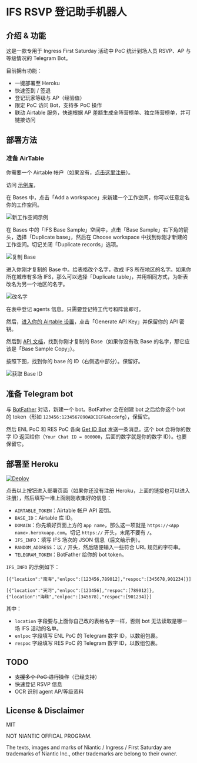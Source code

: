 # IFS RSVP 登记助手机器人

## 介绍 & 功能
这是一款专用于 Ingress First Saturday 活动中 PoC 统计到场人员 RSVP、AP 与等级情况的 Telegram Bot。

目前拥有功能：

- 一键部署至 Heroku
- 快速签到 / 签退
- 登记玩家等级与 AP（经验值）
- 限定 PoC 访问 Bot，支持多 PoC 操作
- 联动 Airtable 服务，快速根据 AP 差额生成全阵营榜单、独立阵营榜单，并可链接访问

## 部署方法
### 准备 AirTable

你需要一个 Airtable 帐户（如果没有，[点击这里注册](https://airtable.com/invite/r/TCqAJZhy)）。

访问 [示例库](https://airtable.com/invite/l?inviteId=inv61JtROyXz3yLfa&inviteToken=d27558b20f20a5f78c5768cbd11a914e41e21faf3e7916fd4ab569f17f2778f5)，

在 Bases 中，点击「Add a workspace」来新建一个工作空间，你可以任意定名你的工作空间。

![新工作空间示例](https://i.imgur.com/VjKJ0et.png)

在 Bases 中的「IFS Base Sample」空间中，点击「Base Sample」右下角的箭头，选择「Duplicate base」，然后在 Choose workspace 中找到你刚才新建的工作空间。切记关闭「Duplicate records」选项。

![复制 Base](https://i.imgur.com/puxE12J.png)

进入你刚才复制的 Base 中。给表格改个名字，改成 IFS 所在地区的名字。如果你所在城市有多场 IFS，那么可以选择「Duplicate table」，并用相同方式，为新表改名为另一个地区的名字。

![改名字](https://i.imgur.com/lxpozq6.png)

在表中登记 agents 信息。只需要登记特工代号和阵营即可。

然后，[进入你的 Airtable 设置](https://airtable.com/account)，点击「Generate API Key」并保留你的 API 密钥。

然后到 [API 文档](https://airtable.com/api)，找到你刚才复制的 Base（如果你没有改 Base 的名字，那它应该是「Base Sample Copy」）。

按照下图，找到你的 base 的 ID（右侧选中部分）。保留好。

![获取 Base ID](https://i.imgur.com/5zPDjFQ.png)

## 准备 Telegram bot

与 [BotFather](https://t.me/botfather) 对话，新建一个 bot。BotFather 会在创建 bot 之后给你这个 bot 的 token（形如 `123456:1234567890ABCDEFGabcdefg`），保留它。

然后 ENL PoC 和 RES PoC 各向 [Get ID Bot](https://t.me/get_id_bot) 发送一条消息。这个 bot 会将你的数字 ID 返回给你（`Your Chat ID = 000000`，后面的数字就是你的数字 ID）。也要保留它。

## 部署至 Heroku

[![Deploy](https://www.herokucdn.com/deploy/button.svg)](https://heroku.com/deploy)

点击以上按钮进入部署页面（如果你还没有注册 Heroku，上面的链接也可以进入注册），然后填写一堆上面刚刚收集好的信息：

- `AIRTABLE_TOKEN`：Airtable 帐户 API 密钥。
- `BASE_ID`：Airtable 库 ID。
- `DOMAIN`：你先填好页面上方的 `App name`，那么这一项就是 `https://<App name>.herokuapp.com`。切记 `https://` 开头，末尾不要有 `/`。
- `IFS_INFO`：填写 IFS 场次的 JSON 信息（后文给示例）。
- `RANDOM_ADDRESS`：以 `/` 开头，然后随便输入一些符合 URL 规范的字符串。
- `TELEGRAM_TOKEN`：BotFather 给你的 bot token。

`IFS_INFO` 的示例如下：

```
[{"location":"南海","enlpoc":[123456,789012],"respoc":[345678,901234]}]
```

```
[{"location":"天河","enlpoc":[123456],"respoc":[789012]},{"location":"海珠","enlpoc":[345678],"respoc":[901234]}]
```

其中：

- `location` 字段要与上面你自己改的表格名字一样，否则 bot 无法读取是哪一场 IFS 活动的名单。
- `enlpoc` 字段填写 ENL PoC 的 Telegram 数字 ID，以数组包裹。
- `respoc` 字段填写 RES PoC 的 Telegram 数字 ID，以数组包裹。

## TODO

- ~~支援多个 PoC 进行操作~~（已经支持）
- 快速登记 RSVP 信息
- OCR 识别 agent AP/等级资料

## License & Disclaimer

MIT

NOT NIANTIC OFFICAL PROGRAM.

The texts, images and marks of Niantic / Ingress / First Saturday are trademarks of Niantic Inc., other trademarks are belong to their owner.
